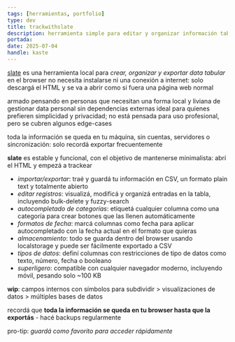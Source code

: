 ```yaml
---
tags: [herramientas, portfolio]
type: dev
title: trackwithslate
description: herramienta simple para editar y organizar información tabular CSV directamente en el navegador
portada:
date: 2025-07-04
handle: kaste
---
```


[slate](https://github.com/octantes/trackwithslate) es una herramienta local para *crear, organizar y exportar data tabular* en el browser
no necesita instalarse ni una conexión a internet: solo descargá el HTML y se va a abrir como si fuera una página web normal

armado pensando en personas que necesitan una forma local y liviana de gestionar data personal sin dependencias externas
ideal para quienes prefieren simplicidad y privacidad; no está pensada para uso profesional, pero se cubren algunos edge-cases

toda la información se queda en tu máquina, sin cuentas, servidores o sincronización: solo recordá exportar frecuentemente

**slate** es estable y funcional, con el objetivo de mantenerse minimalista: abrí el HTML y empezá a trackear

* *importar/exportar*: traé y guardá tu información en CSV, un formato plain text y totalmente abierto
* *editar registros*: visualizá, modificá y organizá entradas en la tabla, incluyendo bulk-delete y fuzzy-search
* *autocompletado de categorías*: etiquetá cualquier columna como una categoría para crear botones que las llenen automáticamente
* *formatos de fecha*: marcá columnas como fecha para aplicar autocompletado con la fecha actual en el formato que quieras
* *almacenamiento*: todo se guarda dentro del browser usando localstorage y puede ser fácilmente exportado a CSV
* *tipos de datos*: definí columnas con restricciones de tipo de datos como texto, número, fecha o booleano
* *superligero*: compatible con cualquier navegador moderno, incluyendo móvil, pesando solo ~100 KB

**wip**: campos internos con símbolos para subdividir > visualizaciones de datos > múltiples bases de datos

recordá que **toda la información se queda en tu browser hasta que la exportás** - hacé backups regularmente

pro-tip: *guardá como favorito para acceder rápidamente*